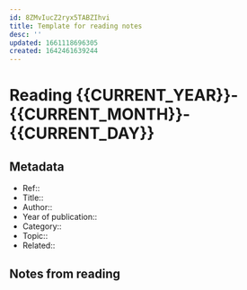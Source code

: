 ```yaml
---
id: 8ZMvIucZ2ryx5TABZIhvi
title: Template for reading notes
desc: ''
updated: 1661118696305
created: 1642461639244
---
```

# Reading {{CURRENT_YEAR}}-{{CURRENT_MONTH}}-{{CURRENT_DAY}}

## Metadata

- Ref:: 
- Title:: 
- Author:: 
- Year of publication:: 
- Category:: 
- Topic:: 
- Related:: 

## Notes from reading
